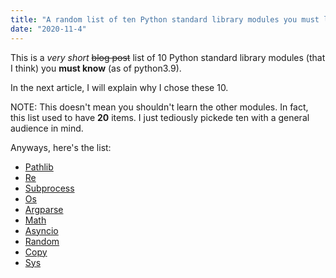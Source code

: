 ```yaml
---
title: "A random list of ten Python standard library modules you must learn know"
date: "2020-11-4"
---
```


This is a *very short* ~~blog post~~ list of 10 Python standard library modules (that I think) you **must know** (as of python3.9).

In the next article, I will explain why I chose these 10.

NOTE: This doesn't mean you shouldn't learn the other modules. In fact, this list used to have **20** items.
I just tediously pickede ten with a general audience in mind.

Anyways, here's the list:

 * [Pathlib](https://docs.python.org/3/library/pathlib.html)
 * [Re](https://docs.python.org/3/library/re.html)
 * [Subprocess](https://docs.python.org/3/library/subprocess.html)
 * [Os](https://docs.python.org/3/library/os.html)
 * [Argparse](https://docs.python.org/3/library/argparse.html)
 * [Math](https://docs.python.org/3/library/math.html)
 * [Asyncio](https://docs.python.org/3/library/asyncio.html)
 * [Random](https://docs.python.org/3/library/random.html)
 * [Copy](https://docs.python.org/3/library/copy.html)
 * [Sys](https://docs.python.org/3/library/sys.html)
